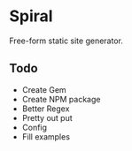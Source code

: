 # Spiral

Free-form static site generator.

## Todo

* Create Gem
* Create NPM package
* Better Regex
* Pretty out put
* Config
* Fill examples
